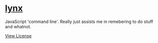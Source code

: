 # [lynx](https://soccerjoshnumbernine.github.io/lynx/)

JavaScript 'command line'. Really just assists me in remebering to do stuff and whatnot.

[View License](https://github.com/soccerJoshNumberNine/lynx/blob/master/LICENSE)
